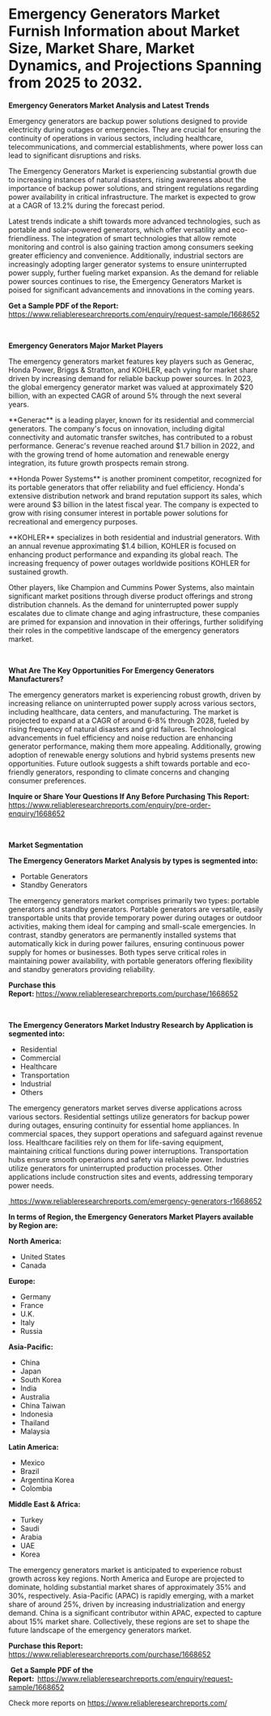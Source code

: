 <p><h1>Emergency Generators Market Furnish Information about Market Size, Market Share, Market Dynamics, and Projections Spanning from 2025 to 2032.</h1></p><p><strong>Emergency Generators Market Analysis and Latest Trends</strong></p>
<p><p>Emergency generators are backup power solutions designed to provide electricity during outages or emergencies. They are crucial for ensuring the continuity of operations in various sectors, including healthcare, telecommunications, and commercial establishments, where power loss can lead to significant disruptions and risks.</p><p>The Emergency Generators Market is experiencing substantial growth due to increasing instances of natural disasters, rising awareness about the importance of backup power solutions, and stringent regulations regarding power availability in critical infrastructure. The market is expected to grow at a CAGR of 13.2% during the forecast period. </p><p>Latest trends indicate a shift towards more advanced technologies, such as portable and solar-powered generators, which offer versatility and eco-friendliness. The integration of smart technologies that allow remote monitoring and control is also gaining traction among consumers seeking greater efficiency and convenience. Additionally, industrial sectors are increasingly adopting larger generator systems to ensure uninterrupted power supply, further fueling market expansion. As the demand for reliable power sources continues to rise, the Emergency Generators Market is poised for significant advancements and innovations in the coming years.</p></p>
<p><strong>Get a Sample PDF of the Report:&nbsp;</strong> <a href="https://www.reliableresearchreports.com/enquiry/request-sample/1668652?utm_campaign=2652&utm_medium=2&utm_source=Github&utm_content=ia&utm_term=09042025&utm_id=emergency-generators">https://www.reliableresearchreports.com/enquiry/request-sample/1668652</a></p>
<p>&nbsp;</p>
<p><strong>Emergency Generators Major Market Players</strong></p>
<p><p>The emergency generators market features key players such as Generac, Honda Power, Briggs & Stratton, and KOHLER, each vying for market share driven by increasing demand for reliable backup power sources. In 2023, the global emergency generator market was valued at approximately $20 billion, with an expected CAGR of around 5% through the next several years.</p><p>**Generac** is a leading player, known for its residential and commercial generators. The company's focus on innovation, including digital connectivity and automatic transfer switches, has contributed to a robust performance. Generac's revenue reached around $1.7 billion in 2022, and with the growing trend of home automation and renewable energy integration, its future growth prospects remain strong.</p><p>**Honda Power Systems** is another prominent competitor, recognized for its portable generators that offer reliability and fuel efficiency. Honda's extensive distribution network and brand reputation support its sales, which were around $3 billion in the latest fiscal year. The company is expected to grow with rising consumer interest in portable power solutions for recreational and emergency purposes.</p><p>**KOHLER** specializes in both residential and industrial generators. With an annual revenue approximating $1.4 billion, KOHLER is focused on enhancing product performance and expanding its global reach. The increasing frequency of power outages worldwide positions KOHLER for sustained growth.</p><p>Other players, like Champion and Cummins Power Systems, also maintain significant market positions through diverse product offerings and strong distribution channels. As the demand for uninterrupted power supply escalates due to climate change and aging infrastructure, these companies are primed for expansion and innovation in their offerings, further solidifying their roles in the competitive landscape of the emergency generators market.</p></p>
<p>&nbsp;</p>
<p><strong>What Are The Key Opportunities For Emergency Generators Manufacturers?</strong></p>
<p><p>The emergency generators market is experiencing robust growth, driven by increasing reliance on uninterrupted power supply across various sectors, including healthcare, data centers, and manufacturing. The market is projected to expand at a CAGR of around 6-8% through 2028, fueled by rising frequency of natural disasters and grid failures. Technological advancements in fuel efficiency and noise reduction are enhancing generator performance, making them more appealing. Additionally, growing adoption of renewable energy solutions and hybrid systems presents new opportunities. Future outlook suggests a shift towards portable and eco-friendly generators, responding to climate concerns and changing consumer preferences.</p></p>
<p><strong>Inquire or Share Your Questions If Any Before Purchasing This Report:</strong> <a href="https://www.reliableresearchreports.com/enquiry/pre-order-enquiry/1668652?utm_campaign=2652&utm_medium=2&utm_source=Github&utm_content=ia&utm_term=09042025&utm_id=emergency-generators">https://www.reliableresearchreports.com/enquiry/pre-order-enquiry/1668652</a></p>
<p>&nbsp;</p>
<p><strong>Market Segmentation</strong></p>
<p><strong>The Emergency Generators Market Analysis by types is segmented into:</strong></p>
<p><ul><li>Portable Generators</li><li>Standby Generators</li></ul></p>
<p><p>The emergency generators market comprises primarily two types: portable generators and standby generators. Portable generators are versatile, easily transportable units that provide temporary power during outages or outdoor activities, making them ideal for camping and small-scale emergencies. In contrast, standby generators are permanently installed systems that automatically kick in during power failures, ensuring continuous power supply for homes or businesses. Both types serve critical roles in maintaining power availability, with portable generators offering flexibility and standby generators providing reliability.</p></p>
<p><strong>Purchase this Report:&nbsp;</strong><a href="https://www.reliableresearchreports.com/purchase/1668652?utm_campaign=2652&utm_medium=2&utm_source=Github&utm_content=ia&utm_term=09042025&utm_id=emergency-generators">https://www.reliableresearchreports.com/purchase/1668652</a></p>
<p>&nbsp;</p>
<p><strong>The Emergency Generators Market Industry Research by Application is segmented into:</strong></p>
<p><ul><li>Residential</li><li>Commercial</li><li>Healthcare</li><li>Transportation</li><li>Industrial</li><li>Others</li></ul></p>
<p><p>The emergency generators market serves diverse applications across various sectors. Residential settings utilize generators for backup power during outages, ensuring continuity for essential home appliances. In commercial spaces, they support operations and safeguard against revenue loss. Healthcare facilities rely on them for life-saving equipment, maintaining critical functions during power interruptions. Transportation hubs ensure smooth operations and safety via reliable power. Industries utilize generators for uninterrupted production processes. Other applications include construction sites and events, addressing temporary power needs.</p></p>
<p><a href="https://www.reliableresearchreports.com/emergency-generators-r1668652?utm_campaign=2652&utm_medium=2&utm_source=Github&utm_content=ia&utm_term=09042025&utm_id=emergency-generators">&nbsp;https://www.reliableresearchreports.com/emergency-generators-r1668652</a></p>
<p><strong>In terms of Region, the Emergency Generators Market Players available by Region are:</strong></p>
<p>
    <p> <strong> North America: </strong>
        <ul>
            <li>United States</li>
            <li>Canada</li>
        </ul>
        </p> 
    <p> <strong> Europe: </strong>
        <ul>
            <li>Germany</li>
            <li>France</li>
            <li>U.K.</li>
            <li>Italy</li>
            <li>Russia</li>
        </ul>
        </p> 
    <p> <strong> Asia-Pacific: </strong>
        <ul>
            <li>China</li>
            <li>Japan</li>
            <li>South Korea</li>
            <li>India</li>
            <li>Australia</li>
            <li>China Taiwan</li>
            <li>Indonesia</li>
            <li>Thailand</li>
            <li>Malaysia</li>
        </ul>
        </p> 
    <p> <strong> Latin America: </strong>
        <ul>
            <li>Mexico</li>
            <li>Brazil</li>
            <li>Argentina Korea</li>
            <li>Colombia</li>
        </ul>
        </p> 
    <p> <strong> Middle East & Africa: </strong>
        <ul>
            <li>Turkey</li>
            <li>Saudi</li>
            <li>Arabia</li>
            <li>UAE</li>
            <li>Korea</li>
        </ul>
    </p>
    </p>
<p><p>The emergency generators market is anticipated to experience robust growth across key regions. North America and Europe are projected to dominate, holding substantial market shares of approximately 35% and 30%, respectively. Asia-Pacific (APAC) is rapidly emerging, with a market share of around 25%, driven by increasing industrialization and energy demand. China is a significant contributor within APAC, expected to capture about 15% market share. Collectively, these regions are set to shape the future landscape of the emergency generators market.</p></p>
<p><strong>Purchase this Report: </strong><a href="https://www.reliableresearchreports.com/purchase/1668652?utm_campaign=2652&utm_medium=2&utm_source=Github&utm_content=ia&utm_term=09042025&utm_id=emergency-generators">https://www.reliableresearchreports.com/purchase/1668652</a></p>
<p>&nbsp;<strong>Get a Sample PDF of the Report:&nbsp;&nbsp;</strong><a href="https://www.reliableresearchreports.com/enquiry/request-sample/1668652?utm_campaign=2652&utm_medium=2&utm_source=Github&utm_content=ia&utm_term=09042025&utm_id=emergency-generators">https://www.reliableresearchreports.com/enquiry/request-sample/1668652</a></p>
<p><strong></strong></p>
<p>Check more reports on <a href="https://www.reliableresearchreports.com/?utm_campaign=2652&utm_medium=2&utm_source=Github&utm_content=ia&utm_term=09042025&utm_id=emergency-generators">https://www.reliableresearchreports.com/</a></p>